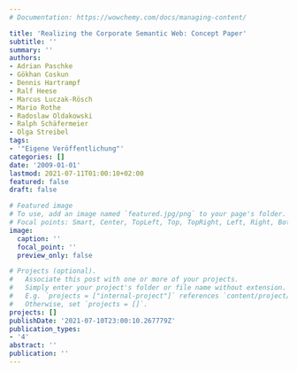 ```yaml
---
# Documentation: https://wowchemy.com/docs/managing-content/

title: 'Realizing the Corporate Semantic Web: Concept Paper'
subtitle: ''
summary: ''
authors:
- Adrian Paschke
- Gökhan Coskun
- Dennis Hartrampf
- Ralf Heese
- Marcus Luczak-Rösch
- Mario Rothe
- Radoslaw Oldakowski
- Ralph Schäfermeier
- Olga Streibel
tags:
- '"Eigene Veröffentlichung"'
categories: []
date: '2009-01-01'
lastmod: 2021-07-11T01:00:10+02:00
featured: false
draft: false

# Featured image
# To use, add an image named `featured.jpg/png` to your page's folder.
# Focal points: Smart, Center, TopLeft, Top, TopRight, Left, Right, BottomLeft, Bottom, BottomRight.
image:
  caption: ''
  focal_point: ''
  preview_only: false

# Projects (optional).
#   Associate this post with one or more of your projects.
#   Simply enter your project's folder or file name without extension.
#   E.g. `projects = ["internal-project"]` references `content/project/deep-learning/index.md`.
#   Otherwise, set `projects = []`.
projects: []
publishDate: '2021-07-10T23:00:10.267779Z'
publication_types:
- '4'
abstract: ''
publication: ''
---
```

